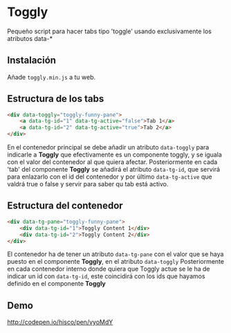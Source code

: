 # Toggly

Pequeño script para hacer tabs tipo 'toggle' usando exclusivamente los atributos data-*

## Instalación

Añade `toggly.min.js` a tu web.

## Estructura de los tabs

```html
<div data-toggly="toggly-funny-pane">
    <a data-tg-id="1" data-tg-active="false">Tab 1</a>
    <a data-tg-id="2" data-tg-active="true">Tab 2</a>
</div>
```

En el contenedor principal se debe añadir un atributo `data-toggly` para indicarle a **Toggly** que efectivamente es un componente toggly, y se iguala con el valor del contenedor al que quiera afectar.
Posteriormente en cada 'tab' del componente **Toggly** se añadirá el atributo `data-tg-id`, que servirá para enlazarlo con el id del contenedor y por último `data-tg-active` que valdrá true o false y servir para saber qu tab está activo.

## Estructura del contenedor

```html
<div data-tg-pane="toggly-funny-pane">
    <div data-tg-id="1">Toggly Content 1</div>
    <div data-tg-id="2">Toggly Content 2</div>
</div>
```

El contenedor ha de tener un atributo `data-tg-pane` con el valor que se haya puesto en el componente **Toggly**, en el atributo `data-toggly`
Posteriormente en cada contenedor interno donde quiera que Toggly actue se le ha de indicar un id con `data-tg-id`, este coincidirá con los ids que hayamos definido en el componente **Toggly**

## Demo
http://codepen.io/hisco/pen/vyoMdY
